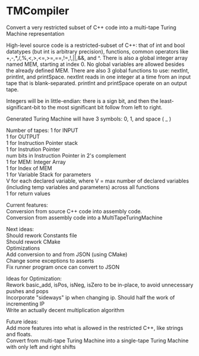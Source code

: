 # TMCompiler
Convert a very restricted subset of C++ code into a multi-tape Turing Machine representation

High-level source code is a restricted-subset of C++: that of int and bool datatypes (but int is arbitrary precision),
functions, common operators like +,-,*,/,%,<,>,<=,>=,==,!=,!,||,&&, and ^. There is also a global integer array named 
MEM, starting at index 0. No global variables are allowed besides the already defined MEM. There are also 3 global 
functions to use: nextInt, printInt, and printSpace. nextInt reads in one integer at a time from an input tape that is
blank-separated. printInt and printSpace operate on an output tape.

Integers will be in little-endian: there is a sign bit, and then the least-significant-bit 
to the most significant bit follow from left to right.

Generated Turing Machine will have 3 symbols: 0, 1, and space ( _ )

Number of tapes:
1 for INPUT  
1 for OUTPUT  
1 for Instruction Pointer stack  
1 for Instrution Pointer  
num bits in Instruction Pointer in 2's complement  
1 for MEM: Integer Array  
1 for Index of MEM  
1 for Variable Stack for parameters  
V for each declared variable, where V = max number of declared variables (including temp variables and parameters) across all functions  
1 for return values  

Current features:  
Conversion from source C++ code into assembly code.  
Conversion from assembly code into a MultiTapeTuringMachine  

Next ideas:  
Should rework Constants file  
Should rework CMake  
Optimizations  
Add conversion to and from JSON (using CMake)  
Change some exceptions to asserts  
Fix runner program once can convert to JSON  

Ideas for Optimization:  
Rework basic_add, isPos, isNeg, isZero to be in-place, to avoid unnecessary pushes and pops  
Incorporate "sideways" ip when changing ip. Should half the work of incrementing IP  
Write an actually decent multiplication algorithm  

Future ideas:  
Add more features into what is allowed in the restricted C++, like strings and floats.  
Convert from multi-tape Turing Machine into a single-tape Turing Machine with only left and right shifts  

